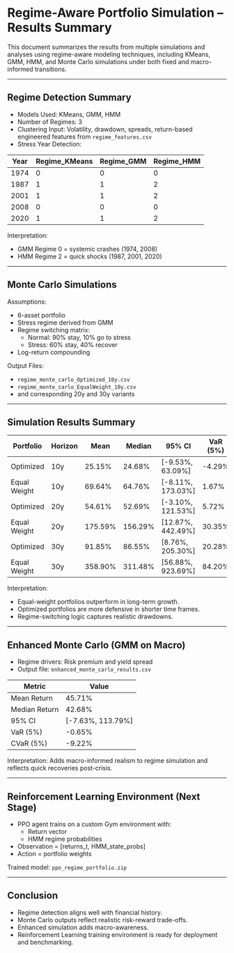 # Regime-Aware Portfolio Simulation – Results Summary

This document summarizes the results from multiple simulations and analyses using regime-aware modeling techniques, including KMeans, GMM, HMM, and Monte Carlo simulations under both fixed and macro-informed transitions.

---

## Regime Detection Summary

- Models Used: KMeans, GMM, HMM
- Number of Regimes: 3
- Clustering Input: Volatility, drawdown, spreads, return-based engineered features from `regime_features.csv`
- Stress Year Detection:

| Year | Regime_KMeans | Regime_GMM | Regime_HMM |
|------|---------------|------------|------------|
| 1974 | 0             | 0          | 0          |
| 1987 | 1             | 1          | 2          |
| 2001 | 1             | 1          | 2          |
| 2008 | 0             | 0          | 0          |
| 2020 | 1             | 1          | 2          |

Interpretation:
- GMM Regime 0 = systemic crashes (1974, 2008)
- HMM Regime 2 = quick shocks (1987, 2001, 2020)

---

## Monte Carlo Simulations

Assumptions:
- 6-asset portfolio
- Stress regime derived from GMM
- Regime switching matrix:
  - Normal: 90% stay, 10% go to stress
  - Stress: 60% stay, 40% recover
- Log-return compounding

Output Files:
- `regime_monte_carlo_Optimized_10y.csv`
- `regime_monte_carlo_EqualWeight_10y.csv`
- and corresponding 20y and 30y variants

---

## Simulation Results Summary

| Portfolio     | Horizon | Mean   | Median | 95% CI                         | VaR (5%) | CVaR (5%) |
|---------------|---------|--------|--------|--------------------------------|----------|-----------|
| Optimized     | 10y     | 25.15% | 24.68% | [-9.53%, 63.09%]               | -4.29%   | -11.31%   |
| Equal Weight  | 10y     | 69.64% | 64.76% | [-8.11%, 173.03%]              | 1.67%    | -10.09%   |
| Optimized     | 20y     | 54.61% | 52.69% | [-3.10%, 121.53%]              | 5.72%    | -5.08%    |
| Equal Weight  | 20y     | 175.59%| 156.29%| [12.87%, 442.49%]              | 30.35%   | 9.24%     |
| Optimized     | 30y     | 91.85% | 86.55% | [8.76%, 205.30%]               | 20.28%   | 6.40%     |
| Equal Weight  | 30y     | 358.90%| 311.48%| [56.88%, 923.69%]              | 84.20%   | 49.40%    |

Interpretation:
- Equal-weight portfolios outperform in long-term growth.
- Optimized portfolios are more defensive in shorter time frames.
- Regime-switching logic captures realistic drawdowns.

---

## Enhanced Monte Carlo (GMM on Macro)

- Regime drivers: Risk premium and yield spread
- Output file: `enhanced_monte_carlo_results.csv`

| Metric         | Value       |
|----------------|-------------|
| Mean Return    | 45.71%      |
| Median Return  | 42.68%      |
| 95% CI         | [-7.63%, 113.79%] |
| VaR (5%)       | -0.65%      |
| CVaR (5%)      | -9.22%      |

Interpretation:
Adds macro-informed realism to regime simulation and reflects quick recoveries post-crisis.

---

## Reinforcement Learning Environment (Next Stage)

- PPO agent trains on a custom Gym environment with:
  - Return vector
  - HMM regime probabilities
- Observation = [returns_t, HMM_state_probs]
- Action = portfolio weights

Trained model: `ppo_regime_portfolio.zip`

---

## Conclusion

- Regime detection aligns well with financial history.
- Monte Carlo outputs reflect realistic risk-reward trade-offs.
- Enhanced simulation adds macro-awareness.
- Reinforcement Learning training environment is ready for deployment and benchmarking.

